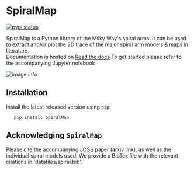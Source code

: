 # SpiralMap
[![pypi status](https://img.shields.io/pypi/v/gaiaunlimited.svg)](https://test.pypi.org/project/SpiralMap/)

SpiralMap is a Python library of the Milky Way's spiral arms. It can be used to extract and/or plot the 2D trace of the major spiral arm models & maps in literature.  
Documentation is hosted on [Read the docs](https://spiralmap.readthedocs.io/en/latest/#api-docs)
To get started please refer to the accompanying Jupyter notebook



![image info](src/movie_.gif)


Installation
-------------

Install the latest released version using ``pip``:

```
   pip install SpiralMap
```




Acknowledging ``SpiralMap``
---------------------------------------

Please cite the accompanying JOSS paper (arxiv link), as well as the individual spiral models used. We provide a BibTex file with the relevant citations in 'datafiles/spiral.bib'.


